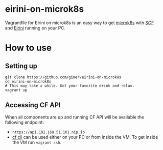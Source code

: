# eirini-on-microk8s
Vagrantfile for Eirini on microk8s is an easy way to get [microk8s](https://microk8s.io) with [SCF](https://github.com/SUSE/scf) and [Eirini](https://github.com/cloudfoundry-incubator/eirini-release) running on your PC.

# How to use
## Setting up
```
git clone https://github.com/giner/eirini-on-microk8s
cd eirini-on-microk8s
# This may take a while. Get your favorite drink and relax.
vagrant up
```
## Accessing CF API
When all components are up and running CF API will be available the following endpoint:
- `https://api.192.168.51.101.nip.io`
- [cf cli](https://github.com/cloudfoundry/cli) can be used either on your PC or from inside the VM. To get inside the VM run `vagrant ssh`.
